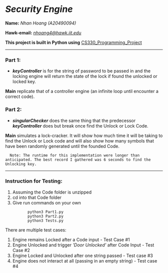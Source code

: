 # *Security Engine*
__Name:__ *Nhan Hoang (A20490094)*                

__Hawk-email:__ *nhoang4@hawk.iit.edu*

__This project is built in Python using__ [CS330_Programming_Project](http://www.cs.iit.edu/~virgil/cs330/mail.fall2022/pa.html) 
***
### Part 1:
- ***keyController*** is for the string of password to be passed in and the locking engine will return the state of the lock if found the unlocked or locked key.

**Main** replicate that of a controller engine (an infinite loop until encounter a correct code).

### Part 2: 
- ***singularChecker*** does the same thing that the predecessor ***keyController*** does but break once find the Unlock or Lock Code. 

**Main** simulates a lock-cracker. It will show how much time it will be taking to find the Unlock or Lock code and will also show how many symbols that have been randomly generated until the founded Code. 
```
  Note: The runtime for this implementation were longer than anticipated. The best record I gathered was 6 seconds to find the Unlocking key.
```
 
***
### Instruction for Testing:

1. Assuming the Code folder is unzipped
2. cd into that Code folder
3. Give run commands on your own
```
          python3 Part1.py
          python3 Part2.py
          python3 Tests.py
```
There are multiple test cases:
1. Engine remains Locked after a Code input - Test Case #1
2. Engine Unlocked and trigger *'Door Unlocked'* after Code Input - Test Case #2
3. Engine Locked and Unlocked after one string passed - Test case #3
4. Engine does not interact at all (passing in an empty string) - Test case #4

